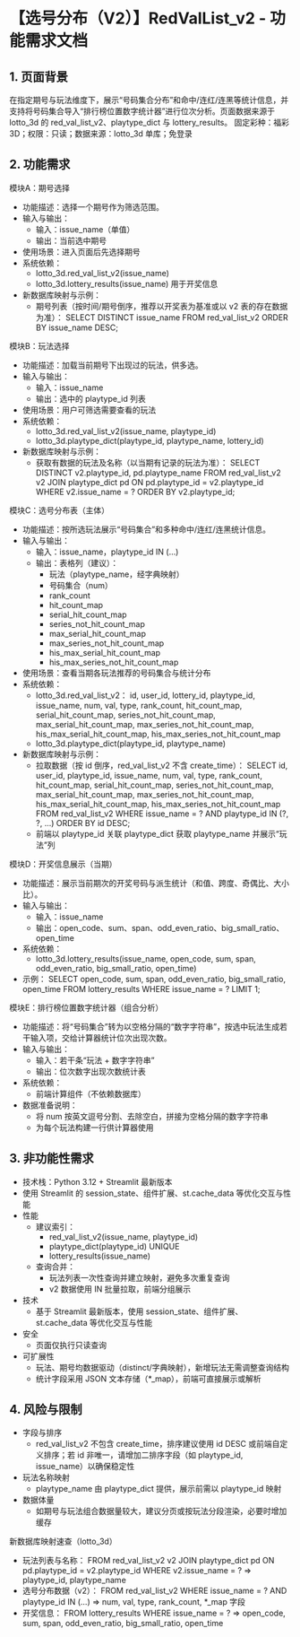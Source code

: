 # 【选号分布（V2）】RedValList_v2 - 功能需求文档

## 1. 页面背景
在指定期号与玩法维度下，展示“号码集合分布”和命中/连红/连黑等统计信息，并支持将号码集合导入“排行榜位置数字统计器”进行位次分析。页面数据来源于 lotto_3d 的 red_val_list_v2、playtype_dict 与 lottery_results。
固定彩种：福彩3D；权限：只读；数据来源：lotto_3d 单库；免登录

## 2. 功能需求

模块A：期号选择
- 功能描述：选择一个期号作为筛选范围。
- 输入与输出：
  - 输入：issue_name（单值）
  - 输出：当前选中期号
- 使用场景：进入页面后先选择期号
- 系统依赖：
  - lotto_3d.red_val_list_v2(issue_name)
  - lotto_3d.lottery_results(issue_name) 用于开奖信息
- 新数据库映射与示例：
  - 期号列表（按时间/期号倒序，推荐以开奖表为基准或以 v2 表的存在数据为准）：
    SELECT DISTINCT issue_name
    FROM red_val_list_v2
    ORDER BY issue_name DESC;

模块B：玩法选择
- 功能描述：加载当前期号下出现过的玩法，供多选。
- 输入与输出：
  - 输入：issue_name
  - 输出：选中的 playtype_id 列表
- 使用场景：用户可筛选需要查看的玩法
- 系统依赖：
  - lotto_3d.red_val_list_v2(issue_name, playtype_id)
  - lotto_3d.playtype_dict(playtype_id, playtype_name, lottery_id)
- 新数据库映射与示例：
  - 获取有数据的玩法及名称（以当期有记录的玩法为准）：
    SELECT DISTINCT v2.playtype_id, pd.playtype_name
    FROM red_val_list_v2 v2
    JOIN playtype_dict pd ON pd.playtype_id = v2.playtype_id
    WHERE v2.issue_name = ?
    ORDER BY v2.playtype_id;

模块C：选号分布表（主体）
- 功能描述：按所选玩法展示“号码集合”和多种命中/连红/连黑统计信息。
- 输入与输出：
  - 输入：issue_name，playtype_id IN (...)
  - 输出：表格列（建议）：
    - 玩法（playtype_name，经字典映射）
    - 号码集合（num）
    - rank_count
    - hit_count_map
    - serial_hit_count_map
    - series_not_hit_count_map
    - max_serial_hit_count_map
    - max_series_not_hit_count_map
    - his_max_serial_hit_count_map
    - his_max_series_not_hit_count_map
- 使用场景：查看当期各玩法推荐的号码集合与统计分布
- 系统依赖：
  - lotto_3d.red_val_list_v2：
    id, user_id, lottery_id, playtype_id, issue_name, num, val, type,
    rank_count,
    hit_count_map,
    serial_hit_count_map,
    series_not_hit_count_map,
    max_serial_hit_count_map,
    max_series_not_hit_count_map,
    his_max_serial_hit_count_map,
    his_max_series_not_hit_count_map
  - lotto_3d.playtype_dict(playtype_id, playtype_name)
- 新数据库映射与示例：
  - 拉取数据（按 id 倒序，red_val_list_v2 不含 create_time）：
    SELECT id, user_id, playtype_id, issue_name,
           num, val, type,
           rank_count,
           hit_count_map,
           serial_hit_count_map,
           series_not_hit_count_map,
           max_serial_hit_count_map,
           max_series_not_hit_count_map,
           his_max_serial_hit_count_map,
           his_max_series_not_hit_count_map
    FROM red_val_list_v2
    WHERE issue_name = ?
      AND playtype_id IN (?, ?, ...)
    ORDER BY id DESC;
  - 前端以 playtype_id 关联 playtype_dict 获取 playtype_name 并展示“玩法”列

模块D：开奖信息展示（当期）
- 功能描述：展示当前期次的开奖号码与派生统计（和值、跨度、奇偶比、大小比）。
- 输入与输出：
  - 输入：issue_name
  - 输出：open_code、sum、span、odd_even_ratio、big_small_ratio、open_time
- 系统依赖：
  - lotto_3d.lottery_results(issue_name, open_code, sum, span, odd_even_ratio, big_small_ratio, open_time)
- 示例：
  SELECT open_code, sum, span, odd_even_ratio, big_small_ratio, open_time
  FROM lottery_results
  WHERE issue_name = ?
  LIMIT 1;

模块E：排行榜位置数字统计器（组合分析）
- 功能描述：将“号码集合”转为以空格分隔的“数字字符串”，按选中玩法生成若干输入项，交给计算器统计位次出现次数。
- 输入与输出：
  - 输入：若干条“玩法 + 数字字符串”
  - 输出：位次数字出现次数统计表
- 系统依赖：
  - 前端计算组件（不依赖数据库）
- 数据准备说明：
  - 将 num 按英文逗号分割、去除空白，拼接为空格分隔的数字字符串
  - 为每个玩法构建一行供计算器使用

## 3. 非功能性需求
- 技术栈：Python 3.12 + Streamlit 最新版本
- 使用 Streamlit 的 session_state、组件扩展、st.cache_data 等优化交互与性能
- 性能
  - 建议索引：
    - red_val_list_v2(issue_name, playtype_id)
    - playtype_dict(playtype_id) UNIQUE
    - lottery_results(issue_name)
  - 查询合并：
    - 玩法列表一次性查询并建立映射，避免多次重复查询
    - v2 数据使用 IN 批量拉取，前端分组展示
- 技术
  - 基于 Streamlit 最新版本，使用 session_state、组件扩展、st.cache_data 等优化交互与性能
- 安全
  - 页面仅执行只读查询
- 可扩展性
  - 玩法、期号均数据驱动（distinct/字典映射），新增玩法无需调整查询结构
  - 统计字段采用 JSON 文本存储（*_map），前端可直接展示或解析

## 4. 风险与限制
- 字段与排序
  - red_val_list_v2 不包含 create_time，排序建议使用 id DESC 或前端自定义排序；若 id 非唯一，请增加二排序字段（如 playtype_id, issue_name）以确保稳定性
- 玩法名称映射
  - playtype_name 由 playtype_dict 提供，展示前需以 playtype_id 映射
- 数据体量
  - 如期号与玩法组合数据量较大，建议分页或按玩法分段渲染，必要时增加缓存

新数据库映射速查（lotto_3d）
- 玩法列表与名称：
  FROM red_val_list_v2 v2
  JOIN playtype_dict pd ON pd.playtype_id = v2.playtype_id
  WHERE v2.issue_name = ?
  ⇒ playtype_id, playtype_name
- 选号分布数据（v2）：
  FROM red_val_list_v2
  WHERE issue_name = ? AND playtype_id IN (...)
  ⇒ num, val, type, rank_count, *_map 字段
- 开奖信息：
  FROM lottery_results
  WHERE issue_name = ?
  ⇒ open_code, sum, span, odd_even_ratio, big_small_ratio, open_time